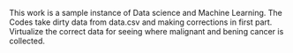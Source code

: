 This work is a sample instance of Data science and Machine Learning. 
The Codes take dirty data from data.csv and making corrections in first part. 
Virtualize the correct data for seeing where malignant and bening cancer is collected.
